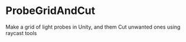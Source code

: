 # ProbeGridAndCut
Make a grid of light probes in Unity, and them Cut unwanted ones using raycast tools

